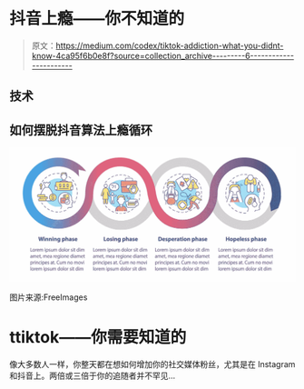 # 抖音上瘾——你不知道的

> 原文：<https://medium.com/codex/tiktok-addiction-what-you-didnt-know-4ca95f6b0e8f?source=collection_archive---------6----------------------->

## 技术

## 如何摆脱抖音算法上瘾循环

![](img/3de7b2ca4dbc9f043b24e0a3fac49865.png)

图片来源:FreeImages

# t‍tiktok——你需要知道的

像大多数人一样，你整天都在想如何增加你的社交媒体粉丝，尤其是在 Instagram 和抖音上。两倍或三倍于你的追随者并不罕见…
